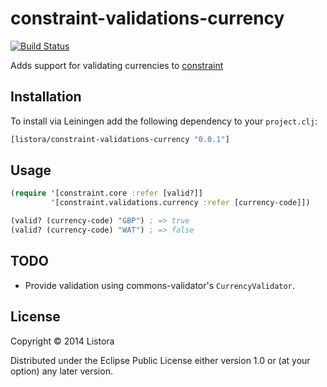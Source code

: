 # constraint-validations-currency

[![Build Status](https://travis-ci.org/listora/constraint-validations-currency.svg?branch=master)](https://travis-ci.org/listora/constraint-validations-currency)

Adds support for validating currencies to [constraint][]

## Installation

To install via Leiningen add the following dependency to your `project.clj`:

``` clj
[listora/constraint-validations-currency "0.0.1"]
```

## Usage

``` clj
(require '[constraint.core :refer [valid?]]
         '[constraint.validations.currency :refer [currency-code]])

(valid? (currency-code) "GBP") ; => true
(valid? (currency-code) "WAT") ; => false
```

## TODO

- Provide validation using commons-validator's `CurrencyValidator`.

## License

Copyright © 2014 Listora

Distributed under the Eclipse Public License either version 1.0 or (at
your option) any later version.

[constraint]: https://github.com/listora/constraint
[commons-validator]: http://commons.apache.org/proper/commons-validator/apidocs/overview-summary.html
[update commons-logging]: http://stackoverflow.com/questions/5706914/noclassdeffounderror-problems-with-help-of-apache-commons-validator
